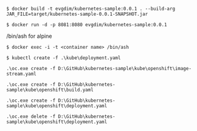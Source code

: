 `$ docker build -t evgdim/kubernetes-sample:0.0.1 . --build-arg JAR_FILE=target/kubernetes-sample-0.0.1-SNAPSHOT.jar`

`$ docker run -d -p 8081:8080 evgdim/kubernetes-sample:0.0.1`

/bin/ash for alpine

`$ docker exec -i -t <container name> /bin/ash`

`$ kubectl create -f .\kube\deployment.yaml`






`.\oc.exe create -f D:\GitHub\kubernetes-sample\kube\openshift\image-stream.yaml`

`.\oc.exe create -f D:\GitHub\kubernetes-sample\kube\openshift\build.yaml`

`.\oc.exe create -f D:\GitHub\kubernetes-sample\kube\openshift\deployment.yaml`

`.\oc.exe delete -f D:\GitHub\kubernetes-sample\kube\openshift\deployment.yaml`